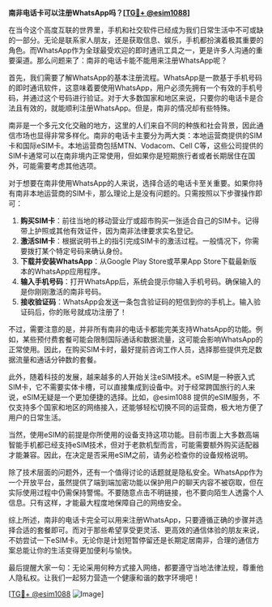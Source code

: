 **南非电话卡可以注册WhatsApp吗？[[TG💪+ @esim1088](https://t.me/s/esim1088)]**

在当今这个高度互联的世界里，手机和社交软件已经成为我们日常生活中不可或缺的一部分。无论是联系家人朋友，还是获取信息、娱乐，手机都扮演着极其重要的角色。而WhatsApp作为全球最受欢迎的即时通讯工具之一，更是许多人沟通的重要渠道。那么问题来了：南非的电话卡能不能用来注册WhatsApp呢？

首先，我们需要了解WhatsApp的基本注册流程。WhatsApp是一款基于手机号码的即时通讯软件，这意味着要使用WhatsApp，用户必须先拥有一个有效的手机号码，并通过这个号码进行验证。对于大多数国家和地区来说，只要你的电话卡是合法且有效的，就能顺利注册WhatsApp。但是，南非的情况却有些特殊。

南非是一个多元文化交融的地方，这里的人们来自不同的种族和社会背景，因此通信市场也显得非常多样化。南非的电话卡主要分为两大类：本地运营商提供的SIM卡和国际eSIM卡。本地运营商包括MTN、Vodacom、Cell C等，这些公司提供的SIM卡通常可以在南非境内正常使用，但如果你是短期旅行者或者长期居住在国外，可能需要考虑其他选项。

对于想要在南非使用WhatsApp的人来说，选择合适的电话卡至关重要。如果你持有南非本地运营商的SIM卡，那么理论上是没有问题的。只需按照以下步骤操作即可：

1. **购买SIM卡**：前往当地的移动营业厅或超市购买一张适合自己的SIM卡。记得带上护照或其他有效证件，因为南非法律要求实名登记。
2. **激活SIM卡**：根据说明书上的指引完成SIM卡的激活过程。一般情况下，你需要拨打某个特定号码来确认身份。
3. **下载并安装WhatsApp**：从Google Play Store或苹果App Store下载最新版本的WhatsApp应用程序。
4. **输入手机号码**：打开WhatsApp后，系统会提示你输入手机号码。确保输入的是你刚刚激活的南非号码。
5. **接收验证码**：WhatsApp会发送一条包含验证码的短信到你的手机上。输入验证码后，你的账号就成功注册了！

不过，需要注意的是，并非所有南非的电话卡都能完美支持WhatsApp的功能。例如，某些预付费套餐可能会限制国际通话和数据流量，这可能会影响WhatsApp的正常使用。因此，在购买SIM卡时，最好提前咨询工作人员，选择那些提供充足数据流量和通话分钟数的套餐。

此外，随着科技的发展，越来越多的人开始关注eSIM技术。eSIM是一种嵌入式SIM卡，它不需要实体卡槽，可以直接集成到设备中。对于经常跨国旅行的人来说，eSIM无疑是一个更加便捷的选择。比如，@esim1088 提供的eSIM服务，不仅支持多个国家和地区的网络接入，还能够轻松切换不同的运营商，极大地方便了用户的日常生活。

当然，使用eSIM的前提是你所使用的设备支持这项功能。目前市面上大多数高端智能手机都已经支持eSIM技术，但对于老款机型而言，可能需要额外购买适配器才能兼容。因此，在决定是否采用eSIM之前，请务必检查你的设备规格说明。

除了技术层面的问题外，还有一个值得讨论的话题就是隐私安全。WhatsApp作为一个开放平台，虽然提供了端到端加密功能以保护用户的聊天内容不被窃取，但在实际使用过程中仍需保持警惕。不要随意点击不明链接，也不要向陌生人透露个人信息。只有这样，才能最大程度地保障自己的网络安全。

综上所述，南非的电话卡完全可以用来注册WhatsApp，只要遵循正确的步骤并选择合适的套餐即可。而对于那些希望享受更灵活、更高效的通信体验的朋友来说，不妨尝试一下eSIM卡。无论你是计划短暂停留还是长期定居南非，合理的通信方案总能让你的生活变得更加便利与愉快。

最后提醒大家一句：无论采用何种方式接入网络，都要遵守当地法律法规，尊重他人隐私权。让我们一起努力营造一个健康和谐的数字环境吧！

[[TG💪+ @esim1088](https://t.me/s/esim1088) ![Image](https://i.postimg.cc/4NQfJmqS/Snipaste-2025-05-13-00-14-12.png)]